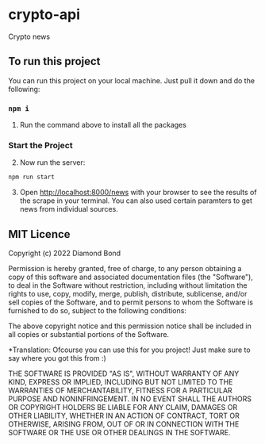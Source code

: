 # crypto-api

Crypto news

## To run this project

You can run this project on your local machine. Just pull it down and do the following:

### `npm i`

1. Run the command above to install all the packages

### Start the Project

2. Now run the server:

```bash
npm run start
```

3. Open [http://localhost:8000/news](http://localhost:8000/news) with your browser to see the results of the scrape in your terminal. You can also used certain paramters to get news from individual sources.

## MIT Licence

Copyright (c) 2022 Diamond Bond

Permission is hereby granted, free of charge, to any person obtaining a copy of this software and associated documentation files (the "Software"), to deal in the Software without restriction, including without limitation the rights to use, copy, modify, merge, publish, distribute, sublicense, and/or sell copies of the Software, and to permit persons to whom the Software is furnished to do so, subject to the following conditions:

The above copyright notice and this permission notice shall be included in all copies or substantial portions of the Software.

\*Translation: Ofcourse you can use this for you project! Just make sure to say where you got this from :)

THE SOFTWARE IS PROVIDED "AS IS", WITHOUT WARRANTY OF ANY KIND, EXPRESS OR IMPLIED, INCLUDING BUT NOT LIMITED TO THE WARRANTIES OF MERCHANTABILITY, FITNESS FOR A PARTICULAR PURPOSE AND NONINFRINGEMENT. IN NO EVENT SHALL THE AUTHORS OR COPYRIGHT HOLDERS BE LIABLE FOR ANY CLAIM, DAMAGES OR OTHER LIABILITY, WHETHER IN AN ACTION OF CONTRACT, TORT OR OTHERWISE, ARISING FROM, OUT OF OR IN CONNECTION WITH THE SOFTWARE OR THE USE OR OTHER DEALINGS IN THE SOFTWARE.
